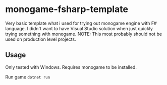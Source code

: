 # monogame-fsharp-template

Very basic template what i used for trying out monogame engine with F# language. I didn't want to have Visual Studio solution when just quickly trying something with monogame. NOTE: This most probably should not be used on production level projects.

## Usage

Only tested with Windows. Requires monogame to be installed.

Run game
`dotnet run`

